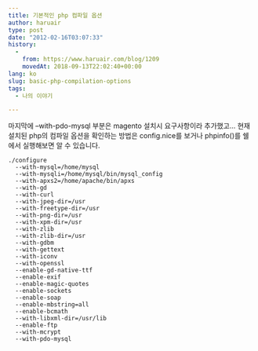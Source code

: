 ```yaml
---
title: 기본적인 php 컴파일 옵션
author: haruair
type: post
date: "2012-02-16T03:07:33"
history:
  - 
    from: https://www.haruair.com/blog/1209
    movedAt: 2018-09-13T22:02:40+00:00
lang: ko
slug: basic-php-compilation-options
tags:
  - 나의 이야기

---
```

마지막에 &#8211;with-pdo-mysql 부분은 magento 설치시 요구사항이라 추가했고&#8230; 현재 설치된 php의 컴파일 옵션을 확인하는 방법은 config.nice를 보거나 phpinfo()를 쉘에서 실행해보면 알 수 있습니다.
  
  
```
./configure
  --with-mysql=/home/mysql
  --with-mysqli=/home/mysql/bin/mysql_config
  --with-apxs2=/home/apache/bin/apxs
  --with-gd
  --with-curl
  --with-jpeg-dir=/usr
  --with-freetype-dir=/usr
  --with-png-dir=/usr
  --with-xpm-dir=/usr
  --with-zlib
  --with-zlib-dir=/usr
  --with-gdbm
  --with-gettext
  --with-iconv
  --with-openssl
  --enable-gd-native-ttf
  --enable-exif
  --enable-magic-quotes
  --enable-sockets
  --enable-soap
  --enable-mbstring=all
  --enable-bcmath
  --with-libxml-dir=/usr/lib
  --enable-ftp
  --with-mcrypt
  --with-pdo-mysql
```